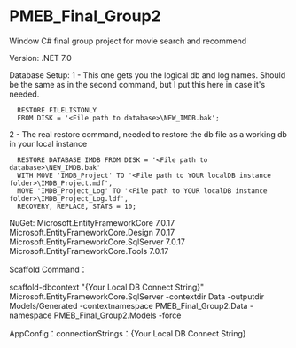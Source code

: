 # PMEB_Final_Group2
Window C# final group project for movie search and recommend

Version: .NET 7.0

Database Setup:
  1 - This one gets you the logical db and log names. Should be the same as in the second command, but I put this here in case it's needed.
  
      RESTORE FILELISTONLY
      FROM DISK = '<File path to database>\NEW_IMDB.bak';

  2 - The real restore command, needed to restore the db file as a working db in your local instance
  
      RESTORE DATABASE IMDB FROM DISK = '<File path to database>\NEW_IMDB.bak'
      WITH MOVE 'IMDB_Project' TO '<File path to YOUR localDB instance folder>\IMDB_Project.mdf',
      MOVE 'IMDB_Project_Log' TO '<File path to YOUR localDB instance folder>\IMDB_Project_Log.ldf',
      RECOVERY, REPLACE, STATS = 10;



NuGet:
      Microsoft.EntityFrameworkCore  7.0.17
      Microsoft.EntityFrameworkCore.Design  7.0.17
      Microsoft.EntityFrameworkCore.SqlServer  7.0.17
      Microsoft.EntityFrameworkCore.Tools  7.0.17


Scaffold Command：

scaffold-dbcontext "{Your Local DB Connect String}" Microsoft.EntityFrameworkCore.SqlServer -contextdir Data -outputdir Models/Generated -contextnamespace PMEB_Final_Group2.Data -namespace PMEB_Final_Group2.Models -force

AppConfig：connectionStrings：{Your Local DB Connect String}


  
